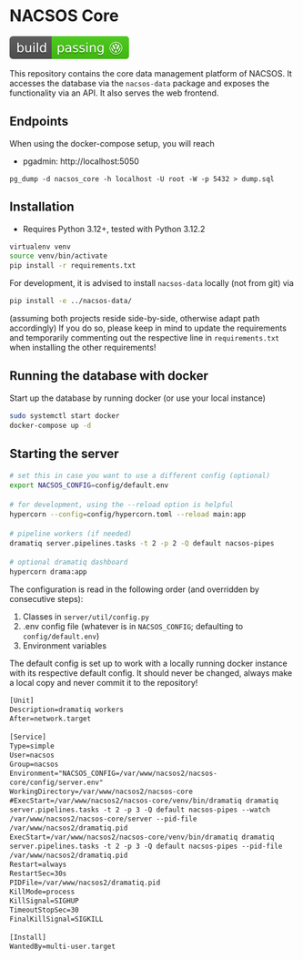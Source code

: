 # NACSOS Core
[![Volkswagen status](.ci/volkswargen_ci.svg)](https://github.com/auchenberg/volkswagen)

This repository contains the core data management platform of NACSOS.
It accesses the database via the `nacsos-data` package and exposes the functionality via an API.
It also serves the web frontend.

## Endpoints
When using the docker-compose setup, you will reach 
* pgadmin: http://localhost:5050

```
pg_dump -d nacsos_core -h localhost -U root -W -p 5432 > dump.sql
```
 
## Installation
- Requires Python 3.12+, tested with Python 3.12.2

```bash
virtualenv venv
source venv/bin/activate
pip install -r requirements.txt
```

For development, it is advised to install `nacsos-data` locally (not from git) via
```bash
pip install -e ../nacsos-data/
```
(assuming both projects reside side-by-side, otherwise adapt path accordingly)
If you do so, please keep in mind to update the requirements and temporarily commenting out the respective line in `requirements.txt` when installing the other requirements!

## Running the database with docker
Start up the database by running docker (or use your local instance)
```bash
sudo systemctl start docker
docker-compose up -d
```

## Starting the server
```bash
# set this in case you want to use a different config (optional)
export NACSOS_CONFIG=config/default.env

# for development, using the --reload option is helpful
hypercorn --config=config/hypercorn.toml --reload main:app 

# pipeline workers (if needed)
dramatiq server.pipelines.tasks -t 2 -p 2 -Q default nacsos-pipes

# optional dramatiq dashboard
hypercorn drama:app
```

The configuration is read in the following order (and overridden by consecutive steps):
1. Classes in `server/util/config.py`
2. .env config file (whatever is in `NACSOS_CONFIG`; defaulting to `config/default.env`)
3. Environment variables

The default config is set up to work with a locally running docker instance with its respective default config.
It should never be changed, always make a local copy and never commit it to the repository!

```
[Unit]
Description=dramatiq workers
After=network.target

[Service]
Type=simple
User=nacsos
Group=nacsos
Environment="NACSOS_CONFIG=/var/www/nacsos2/nacsos-core/config/server.env"
WorkingDirectory=/var/www/nacsos2/nacsos-core
#ExecStart=/var/www/nacsos2/nacsos-core/venv/bin/dramatiq dramatiq server.pipelines.tasks -t 2 -p 3 -Q default nacsos-pipes --watch /var/www/nacsos2/nacsos-core/server --pid-file /var/www/nacsos2/dramatiq.pid  
ExecStart=/var/www/nacsos2/nacsos-core/venv/bin/dramatiq dramatiq server.pipelines.tasks -t 2 -p 3 -Q default nacsos-pipes --pid-file /var/www/nacsos2/dramatiq.pid
Restart=always
RestartSec=30s
PIDFile=/var/www/nacsos2/dramatiq.pid
KillMode=process
KillSignal=SIGHUP
TimeoutStopSec=30
FinalKillSignal=SIGKILL

[Install]
WantedBy=multi-user.target
```
